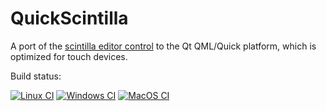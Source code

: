 # QuickScintilla

A port of the [scintilla editor control](https://www.scintilla.org/) to the Qt QML/Quick platform, which is optimized for touch devices.

Build status:

[![Linux CI](https://github.com/mneuroth/QuickScintilla/workflows/Linux%20CI/badge.svg)](https://github.com/mneuroth/QuickScintilla/actions)
[![Windows CI](https://github.com/mneuroth/QuickScintilla/workflows/Windows%20CI/badge.svg)](https://github.com/mneuroth/QuickScintilla/actions)
[![MacOS CI](https://github.com/mneuroth/QuickScintilla/workflows/MacOS%20CI/badge.svg)](https://github.com/mneuroth/QuickScintilla/actions)
